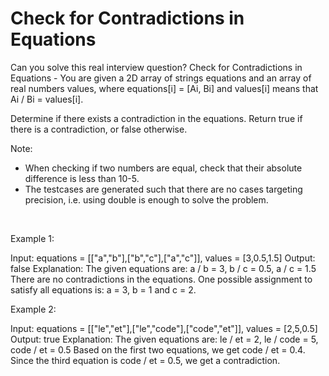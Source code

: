 # Check for Contradictions in Equations

Can you solve this real interview question? Check for Contradictions in Equations - You are given a 2D array of strings equations and an array of real numbers values, where equations[i] = [Ai, Bi] and values[i] means that Ai / Bi = values[i].

Determine if there exists a contradiction in the equations. Return true if there is a contradiction, or false otherwise.

Note:

 * When checking if two numbers are equal, check that their absolute difference is less than 10-5.
 * The testcases are generated such that there are no cases targeting precision, i.e. using double is enough to solve the problem.

 

Example 1:


Input: equations = [["a","b"],["b","c"],["a","c"]], values = [3,0.5,1.5]
Output: false
Explanation:
The given equations are: a / b = 3, b / c = 0.5, a / c = 1.5
There are no contradictions in the equations. One possible assignment to satisfy all equations is:
a = 3, b = 1 and c = 2.


Example 2:


Input: equations = [["le","et"],["le","code"],["code","et"]], values = [2,5,0.5]
Output: true
Explanation:
The given equations are: le / et = 2, le / code = 5, code / et = 0.5
Based on the first two equations, we get code / et = 0.4.
Since the third equation is code / et = 0.5, we get a contradiction.